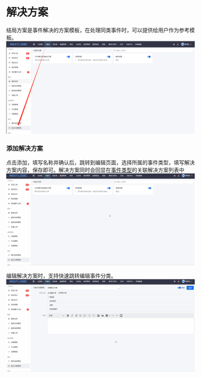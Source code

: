 # 解决方案
结局方案是事件解决的方案模板，在处理同类事件时，可以提供给用户作为参考模板。
![](images/解决方案.png)

### 添加解决方案
点击添加，填写名称并确认后，跳转到编辑页面，选择所属的事件类型，填写解决方案内容，保存即可。解决方案同时会回显在[事件类型](../事件/事件类型管理.md)的关联解决方案列表中
![](images/解决方案_添加.gif)

编辑解决方案时，支持快速跳转编辑事件分类。
![](images/解决方案_编辑事件分类.gif)
